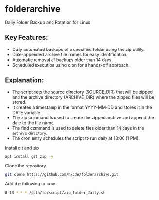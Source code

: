 # folderarchive
Daily Folder Backup and Rotation for Linux

## Key Features:
- Daily automated backups of a specified folder using the zip utility.
- Date-appended archive file names for easy identification.
- Automatic removal of backups older than 14 days.
- Scheduled execution using cron for a hands-off approach.

## Explanation:
- The script sets the source directory (SOURCE_DIR) that will be zipped and the archive directory (ARCHIVE_DIR) where the zipped files will be stored.
- It creates a timestamp in the format YYYY-MM-DD and stores it in the DATE variable.
- The zip command is used to create the zipped archive and append the date to the file name.
- The find command is used to delete files older than 14 days in the archive directory.
- The cron entry schedules the script to run daily at 13:00 (1 PM).

Install git and zip
```bash
apt install git zip -y
```
Clone the repository
```bash
git clone https://github.com/hxcde/folderarchive.git
```
Add the following to cron:
```bash
0 13 * * * /path/to/script/zip_folder_daily.sh
```
